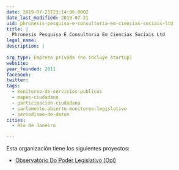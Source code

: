 ```yaml
---
date: 2019-07-21T23:14:06.000Z
date_last_modified: 2019-07-21
uid: phronesis-pesquisa-e-consultoria-em-ciencias-sociais-ltd
title: |
  Phronesis Pesquisa E Consultoria Em Ciencias Sociais Ltd
legal_name: 
description: |
  
org_type: Empresa privada (no incluye startup)
website: 
year_founded: 2011
facebook: 
twitter: 
tags:
  - monitoreo-de-servicios-publicos
  - mapeo-ciudadano
  - participación-ciudadana
  - parlamento-abierto-monitoreo-legislativo
  - periodismo-de-datos
cities: 
  - Río de Janeiro

---
```


Esta organización tiene los siguientes proyectos:

- [Observatório Do Poder Legislativo (Opl)](/proyectos/observatorio-do-poder-legislativo-opl)
